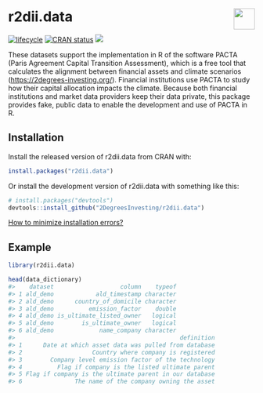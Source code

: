 
<!-- README.md is generated from README.Rmd. Please edit that file -->

# r2dii.data <a href='https://github.com/2DegreesInvesting/r2dii.data'><img src='https://imgur.com/A5ASZPE.png' align='right' height='43' /></a>

<!-- badges: start -->

[![lifecycle](https://img.shields.io/badge/lifecycle-experimental-orange.svg)](https://www.tidyverse.org/lifecycle/#experimental)
[![CRAN
status](https://www.r-pkg.org/badges/version/r2dii.data)](https://CRAN.R-project.org/package=r2dii.data)
[![](https://cranlogs.r-pkg.org/badges/grand-total/r2dii.data)](https://CRAN.R-project.org/package=r2dii.data)
<!-- badges: end -->

These datasets support the implementation in R of the software PACTA
(Paris Agreement Capital Transition Assessment), which is a free tool
that calculates the alignment between financial assets and climate
scenarios (<https://2degrees-investing.org/>). Financial institutions
use PACTA to study how their capital allocation impacts the climate.
Because both financial institutions and market data providers keep their
data private, this package provides fake, public data to enable the
development and use of PACTA in R.

## Installation

Install the released version of r2dii.data from CRAN with:

``` r
install.packages("r2dii.data")
```

Or install the development version of r2dii.data with something like
this:

``` r
# install.packages("devtools")
devtools::install_github("2DegreesInvesting/r2dii.data")
```

[How to minimize installation
errors?](https://gist.github.com/maurolepore/a0187be9d40aee95a43f20a85f4caed6#installation)

## Example

``` r
library(r2dii.data)

head(data_dictionary)
#>    dataset                   column    typeof
#> 1 ald_demo            ald_timestamp character
#> 2 ald_demo      country_of_domicile character
#> 3 ald_demo          emission_factor    double
#> 4 ald_demo is_ultimate_listed_owner   logical
#> 5 ald_demo        is_ultimate_owner   logical
#> 6 ald_demo             name_company character
#>                                               definition
#> 1      Date at which asset data was pulled from database
#> 2                    Country where company is registered
#> 3        Company level emission factor of the technology
#> 4          Flag if company is the listed ultimate parent
#> 5 Flag if company is the ultimate parent in our database
#> 6               The name of the company owning the asset
```
